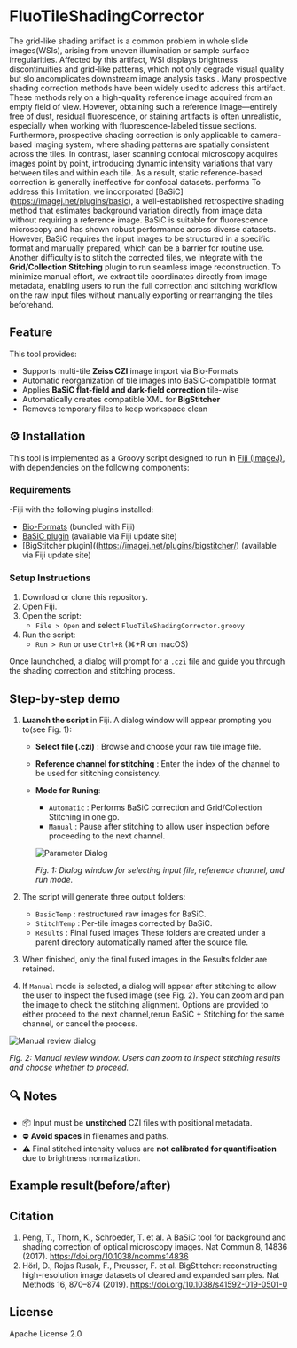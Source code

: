 # FluoTileShadingCorrector
The grid-like shading artifact is a common problem in whole slide images(WSIs), arising from uneven illumination or sample surface irregularities. Affected by this artifact, WSI displays brightness discontinuities and grid-like patterns, which not only degrade visual quality but slo ancomplicates downstream image analysis tasks . Many prospective shading correction methods have been widely used to address this artifact. These methods rely on a high-quality reference image acquired from an empty field of view. However, obtaining such a reference image—entirely free of dust, residual fluorescence, or staining artifacts is often unrealistic, especially when working with fluorescence-labeled tissue sections. Furthermore, prospective shading correction is only applicable to camera-based imaging system, where shading patterns are spatially consistent across the tiles. In contrast, laser scanning confocal microscopy acquires images point by point, introducing dynamic intensity variations that vary between tiles and within each tile.  As a result, static reference-based correction is generally ineffective for confocal datasets. performa
To address this limitation, we incorporated [BaSiC] (https://imagej.net/plugins/basic), a well-established retrospective shading method that estimates background variation directly from image data without requiring a reference image. BaSiC is suitable for fluorescence microscopy and has shown robust performance across diverse datasets. However, BaSiC requires the input images to be structured in a specific format and manually prepared, which can be a barrier for routine use. Another difficulty is to stitch the corrected tiles, we integrate with the **Grid/Collection Stitching** plugin to run seamless image reconstruction. To minimize manual effort, we extract tile coordinates directly from image metadata, enabling users to run the full correction and stitching workflow on the raw input files without manually exporting or rearranging the tiles beforehand.

## Feature
This tool provides:
- Supports multi-tile **Zeiss CZI** image import via Bio-Formats
- Automatic reorganization of tile images into BaSiC-compatible format
- Applies **BaSiC flat-field and dark-field correction** tile-wise
- Automatically creates compatible XML for **BigStitcher**
- Removes temporary files to keep workspace clean

## ⚙️ Installation
This tool is implemented as a Groovy script designed to run in  [Fiji (ImageJ)](https://fiji.sc), with dependencies on the following components:

### Requirements
-Fiji with the following plugins installed:
- [Bio-Formats](https://imagej.net/plugins/bio-formats) (bundled with Fiji)
- [BaSiC plugin](https://imagej.net/plugins/basic) (available via Fiji update site)
- [BigStitcher plugin]((https://imagej.net/plugins/bigstitcher/) (available via Fiji update site)

### Setup Instructions
1. Download or clone this repository.
2. Open Fiji.
3. Open the script:
   - `File > Open` and select `FluoTileShadingCorrector.groovy`
4. Run the script:
   - `Run > Run` or use `Ctrl+R` (⌘+R on macOS)

Once launchched, a dialog will prompt for a `.czi` file and guide you through the shading correction and stitching process.

## Step-by-step demo
 1. **Luanch the script** in Fiji.
    A dialog window will appear prompting you to(see Fig. 1):
    - **Select file (.czi)** : Browse and choose your raw tile image file.
    - **Reference channel for stitching** : Enter the index of the channel to be used for sititching consistency.
    - **Mode for Runing**:
      - `Automatic` : Performs BaSiC correction and  Grid/Collection Stitching in one go.
      - `Manual` : Pause after stitching to allow user inspection before proceeding to the next channel.
        
      ![Parameter Dialog](https://github.com/user-attachments/assets/2aca991f-b829-4e1e-aca6-c390072725d6)

      *Fig. 1: Dialog window for selecting input file, reference channel, and run mode.*

 2. The script will generate three output folders:
    - `BasicTemp` : restructured raw images for BaSiC.
    - `StitchTemp` : Per-tile images corrected by BaSiC.
    -  `Results` : Final fused images
      These folders are created under a parent directory automatically named after the source file.
 3. When finished, only the final fused images in the Results folder are retained.
 4. If  `Manual` mode is selected, a dialog will appear after stitching to allow the user to inspect the fused image (see Fig. 2). You can zoom and pan the image to check the stitching alignment. Options are provided to either proceed to the next channel,rerun BaSiC + Stitching for the same channel, or cancel the process.

![Manual review dialog](https://github.com/user-attachments/assets/358ba86e-dc64-46fa-96b3-904759ed1106)

*Fig. 2: Manual review window. Users can zoom to inspect stitching results and choose whether to proceed.*

## 🔍 Notes

- 📦 Input must be **unstitched** CZI files with positional metadata.
- ⛔ **Avoid spaces** in filenames and paths.
- ⚠️ Final stitched intensity values are **not calibrated for quantification** due to brightness normalization.
    
## Example result(before/after)
## Citation
1. Peng, T., Thorn, K., Schroeder, T. et al. A BaSiC tool for background and shading correction of optical microscopy images. Nat Commun 8, 14836 (2017). https://doi.org/10.1038/ncomms14836
2. Hörl, D., Rojas Rusak, F., Preusser, F. et al. BigStitcher: reconstructing high-resolution image datasets of cleared and expanded samples. Nat Methods 16, 870–874 (2019). https://doi.org/10.1038/s41592-019-0501-0
## License
Apache License 2.0








